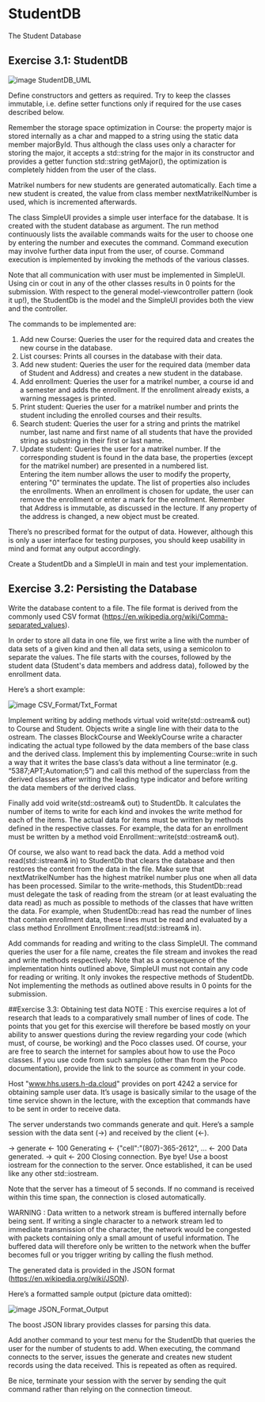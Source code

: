 # StudentDB
The Student Database

## Exercise 3.1: StudentDB

![image](https://github.com/BhavinPrajapti/StudentDB/assets/133592139/d891509c-2062-41b7-97c2-1b2447294bb1)
StudentDB_UML

Define constructors and getters as required. Try to keep the classes immutable, i.e. define setter functions only if required for the use cases described below.

Remember the storage space optimization in Course: the property major is stored internally as a char and mapped to a string using the static data member majorById. Thus although the class uses only a character for storing the major, it accepts a std::string for the major in its constructor and provides a getter function std::string getMajor(), the optimization is completely hidden from the user of the class.

Matrikel numbers for new students are generated automatically. Each time a new student is created, the value from class member nextMatrikelNumber is used, which is incremented afterwards.

The class SimpleUI provides a simple user interface for the database. It is created with the student database as argument. The run method continuously lists the available commands waits for the user to choose one by entering the number and executes the command. Command execution may involve further data input from the user, of course. Command execution is implemented by invoking the methods of the various classes.

Note that all communication with user must be implemented in SimpleUI. Using cin or cout in any of the other classes results in 0 points for the submission. With respect to the general model-viewcontroller pattern (look it up!), the StudentDb is the model and the SimpleUI provides both the view and the controller.

The commands to be implemented are:

1. Add new Course: Queries the user for the required data and creates the new course in the database.
2. List courses: Prints all courses in the database with their data.
3. Add new student: Queries the user for the required data (member data of Student and Address) and 
	creates a new student in the database. 
4. Add enrollment: Queries the user for a matrikel number, a course id and a semester and adds the enrollment. 
	If the enrollment already exists, a warning messages is printed.
5. Print student: Queries the user for a matrikel number and prints the student including the enrolled courses 
	and their results.
6. Search student: Queries the user for a string and prints the matrikel number, last name and first name of all students 
	that have the provided string as substring in their 	first or last name. 
7. Update student: Queries the user for a matrikel number. If the corresponding student is found in the data base, 
	the properties (except for the matrikel number) are presented in a numbered list.     
	Entering the item number allows the user to modify the property, entering "0" terminates the update. 
	The list of properties also includes the enrollments. When an enrollment is chosen for update, 
	the user can remove the enrollment or enter a mark for the enrollment.
Remember that Address is immutable, as discussed in the lecture. If any property of the address is changed, a new object must be created.

There’s no prescribed format for the output of data. However, although this is only a user interface for testing purposes, you should keep usability in mind and format any output accordingly.

Create a StudentDb and a SimpleUI in main and test your implementation.

## Exercise 3.2: Persisting the Database

Write the database content to a file. The file format is derived from the commonly used CSV format (https://en.wikipedia.org/wiki/Comma-separated_values).

In order to store all data in one file, we first write a line with the number of data sets of a given kind and then all data sets, using a semicolon to separate the values. The file starts with the courses, followed by the student data (Student's data members and address data), followed by the enrollment data.

Here’s a short example:

![image](https://github.com/BhavinPrajapti/StudentDB/assets/133592139/4ebfe891-94f2-4e09-9a78-f07d3d869efb)
CSV_Format/Txt_Format

Implement writing by adding methods virtual void write(std::ostream& out) to Course and Student. Objects write a single line with their data to the ostream. The classes BlockCourse and WeeklyCourse write a character indicating the actual type followed by the data members of the base class and the derived class. Implement this by implementing Course::write in such a way that it writes the base class’s data without a line terminator (e.g. “5387;APT;Automation;5”) and call this method of the superclass from the derived classes after writing the leading type indicator and before writing the data members of the derived class.

Finally add void write(std::ostream& out) to StudentDb. It calculates the number of items to write for each kind and invokes the write method for each of the items. The actual data for items must be written by methods defined in the respective classes. For example, the data for an enrollment must be written by a method void Enrollment::write(std::ostream& out).

Of course, we also want to read back the data. Add a method void read(std::istream& in) to StudentDb that clears the database and then restores the content from the data in the file. Make sure that nextMatrikelNumber has the highest matrikel number plus one when all data has been processed. Similar to the write-methods, this StudentDb::read must delegate the task of reading from the stream (or at least evaluating the data read) as much as possible to methods of the classes that have written the data. For example, when StudentDb::read has read the number of lines that contain enrollment data, these lines must be read and evaluated by a class method Enrollment Enrollment::read(std::istream& in).

Add commands for reading and writing to the class SimpleUI. The command queries the user for a file name, creates the file stream and invokes the read and write methods respectively. Note that as a consequence of the implementation hints outlined above, SimpleUI must not contain any code for reading or writing. It only invokes the respective methods of StudentDb. Not implementing the methods as outlined above results in 0 points for the submission.

##Exercise 3.3: Obtaining test data
NOTE : This exercise requires a lot of research that leads to a comparatively small number of lines of code. The points that you get for this exercise will therefore be based mostly on your ability to answer questions during the review regarding your code (which must, of course, be working) and the Poco classes used. Of course, your are free to search the internet for samples about how to use the Poco classes. If you use code from such samples (other than from the Poco documentation), provide the link to the source as comment in your code.

Host "www.hhs.users.h-da.cloud" provides on port 4242 a service for obtaining sample user data. It’s usage is basically similar to the usage of the time service shown in the lecture, with the exception that commands have to be sent in order to receive data.

The server understands two commands generate and quit. Here’s a sample session with the data sent (→) and received by the client (←).

→ generate
← 100 Generating
← {"cell":"(807)-365-2612", …
← 200 Data generated.
→ quit
← 200 Closing connection. Bye bye!
Use a boost iostream for the connection to the server. Once established, it can be used like any other std::iostream.

Note that the server has a timeout of 5 seconds. If no command is received within this time span, the connection is closed automatically.

WARNING : Data written to a network stream is buffered internally before being sent. If writing a single character to a network stream led to immediate transmission of the character, the network would be congested with packets containing only a small amount of useful information. The buffered data will therefore only be written to the network when the buffer becomes full or you trigger writing by calling the flush method.

The generated data is provided in the JSON format (https://en.wikipedia.org/wiki/JSON).

Here’s a formatted sample output (picture data omitted):

![image](https://github.com/BhavinPrajapti/StudentDB/assets/133592139/933d0d9a-5f64-4c06-a003-fe4892189858)
JSON_Format_Output

The boost JSON library provides classes for parsing this data.

Add another command to your test menu for the StudentDb that queries the user for the number of students to add. When executing, the command connects to the server, issues the generate and creates new student records using the data received. This is repeated as often as required.

Be nice, terminate your session with the server by sending the quit command rather than relying on the connection timeout.
